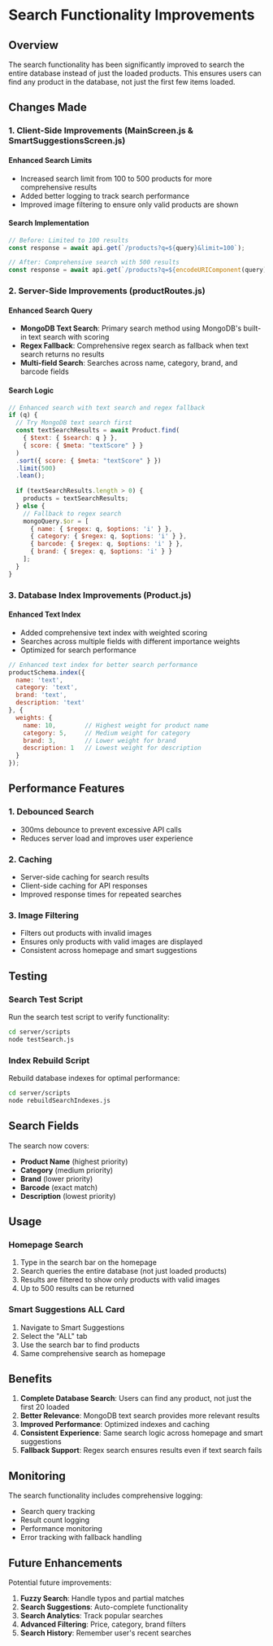 # Search Functionality Improvements

## Overview
The search functionality has been significantly improved to search the entire database instead of just the loaded products. This ensures users can find any product in the database, not just the first few items loaded.

## Changes Made

### 1. Client-Side Improvements (MainScreen.js & SmartSuggestionsScreen.js)

#### Enhanced Search Limits
- Increased search limit from 100 to 500 products for more comprehensive results
- Added better logging to track search performance
- Improved image filtering to ensure only valid products are shown

#### Search Implementation
```javascript
// Before: Limited to 100 results
const response = await api.get(`/products?q=${query}&limit=100`);

// After: Comprehensive search with 500 results
const response = await api.get(`/products?q=${encodeURIComponent(query)}&limit=500`);
```

### 2. Server-Side Improvements (productRoutes.js)

#### Enhanced Search Query
- **MongoDB Text Search**: Primary search method using MongoDB's built-in text search with scoring
- **Regex Fallback**: Comprehensive regex search as fallback when text search returns no results
- **Multi-field Search**: Searches across name, category, brand, and barcode fields

#### Search Logic
```javascript
// Enhanced search with text search and regex fallback
if (q) {
  // Try MongoDB text search first
  const textSearchResults = await Product.find(
    { $text: { $search: q } },
    { score: { $meta: "textScore" } }
  )
  .sort({ score: { $meta: "textScore" } })
  .limit(500)
  .lean();
  
  if (textSearchResults.length > 0) {
    products = textSearchResults;
  } else {
    // Fallback to regex search
    mongoQuery.$or = [
      { name: { $regex: q, $options: 'i' } },
      { category: { $regex: q, $options: 'i' } },
      { barcode: { $regex: q, $options: 'i' } },
      { brand: { $regex: q, $options: 'i' } }
    ];
  }
}
```

### 3. Database Index Improvements (Product.js)

#### Enhanced Text Index
- Added comprehensive text index with weighted scoring
- Searches across multiple fields with different importance weights
- Optimized for search performance

```javascript
// Enhanced text index for better search performance
productSchema.index({ 
  name: 'text', 
  category: 'text', 
  brand: 'text',
  description: 'text'
}, {
  weights: {
    name: 10,        // Highest weight for product name
    category: 5,     // Medium weight for category
    brand: 3,        // Lower weight for brand
    description: 1   // Lowest weight for description
  }
});
```

## Performance Features

### 1. Debounced Search
- 300ms debounce to prevent excessive API calls
- Reduces server load and improves user experience

### 2. Caching
- Server-side caching for search results
- Client-side caching for API responses
- Improved response times for repeated searches

### 3. Image Filtering
- Filters out products with invalid images
- Ensures only products with valid images are displayed
- Consistent across homepage and smart suggestions

## Testing

### Search Test Script
Run the search test script to verify functionality:
```bash
cd server/scripts
node testSearch.js
```

### Index Rebuild Script
Rebuild database indexes for optimal performance:
```bash
cd server/scripts
node rebuildSearchIndexes.js
```

## Search Fields

The search now covers:
- **Product Name** (highest priority)
- **Category** (medium priority)
- **Brand** (lower priority)
- **Barcode** (exact match)
- **Description** (lowest priority)

## Usage

### Homepage Search
1. Type in the search bar on the homepage
2. Search queries the entire database (not just loaded products)
3. Results are filtered to show only products with valid images
4. Up to 500 results can be returned

### Smart Suggestions ALL Card
1. Navigate to Smart Suggestions
2. Select the "ALL" tab
3. Use the search bar to find products
4. Same comprehensive search as homepage

## Benefits

1. **Complete Database Search**: Users can find any product, not just the first 20 loaded
2. **Better Relevance**: MongoDB text search provides more relevant results
3. **Improved Performance**: Optimized indexes and caching
4. **Consistent Experience**: Same search logic across homepage and smart suggestions
5. **Fallback Support**: Regex search ensures results even if text search fails

## Monitoring

The search functionality includes comprehensive logging:
- Search query tracking
- Result count logging
- Performance monitoring
- Error tracking with fallback handling

## Future Enhancements

Potential future improvements:
1. **Fuzzy Search**: Handle typos and partial matches
2. **Search Suggestions**: Auto-complete functionality
3. **Search Analytics**: Track popular searches
4. **Advanced Filtering**: Price, category, brand filters
5. **Search History**: Remember user's recent searches 